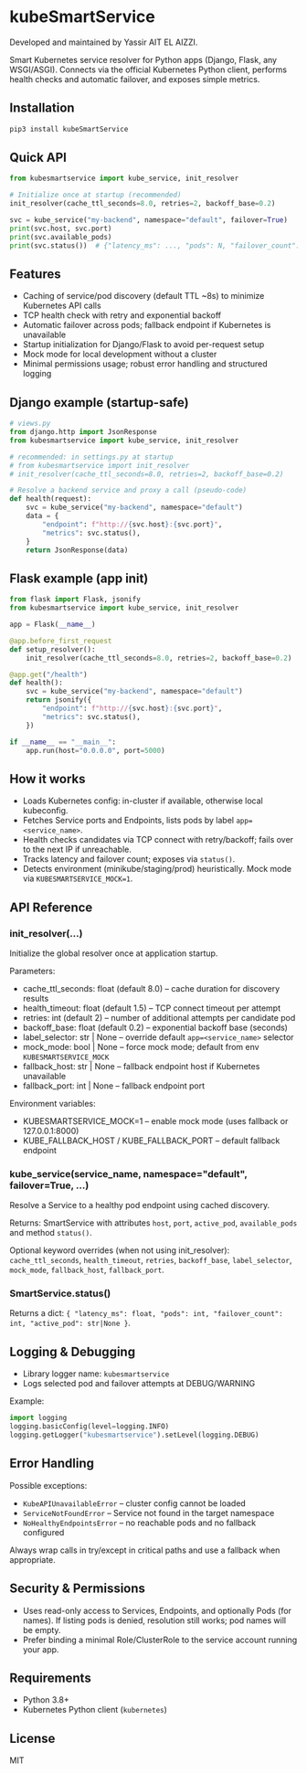 # kubeSmartService

Developed and maintained by Yassir AIT EL AIZZI.

Smart Kubernetes service resolver for Python apps (Django, Flask, any WSGI/ASGI). Connects via the official Kubernetes Python client, performs health checks and automatic failover, and exposes simple metrics.

## Installation
```bash
pip3 install kubeSmartService
```

## Quick API
```python
from kubesmartservice import kube_service, init_resolver

# Initialize once at startup (recommended)
init_resolver(cache_ttl_seconds=8.0, retries=2, backoff_base=0.2)

svc = kube_service("my-backend", namespace="default", failover=True)
print(svc.host, svc.port)
print(svc.available_pods)
print(svc.status())  # {"latency_ms": ..., "pods": N, "failover_count": X, "active_pod": "..."}
```

## Features
- Caching of service/pod discovery (default TTL ~8s) to minimize Kubernetes API calls
- TCP health check with retry and exponential backoff
- Automatic failover across pods; fallback endpoint if Kubernetes is unavailable
- Startup initialization for Django/Flask to avoid per-request setup
- Mock mode for local development without a cluster
- Minimal permissions usage; robust error handling and structured logging

## Django example (startup-safe)
```python
# views.py
from django.http import JsonResponse
from kubesmartservice import kube_service, init_resolver

# recommended: in settings.py at startup
# from kubesmartservice import init_resolver
# init_resolver(cache_ttl_seconds=8.0, retries=2, backoff_base=0.2)

# Resolve a backend service and proxy a call (pseudo-code)
def health(request):
    svc = kube_service("my-backend", namespace="default")
    data = {
        "endpoint": f"http://{svc.host}:{svc.port}",
        "metrics": svc.status(),
    }
    return JsonResponse(data)
```

## Flask example (app init)
```python
from flask import Flask, jsonify
from kubesmartservice import kube_service, init_resolver

app = Flask(__name__)

@app.before_first_request
def setup_resolver():
    init_resolver(cache_ttl_seconds=8.0, retries=2, backoff_base=0.2)

@app.get("/health")
def health():
    svc = kube_service("my-backend", namespace="default")
    return jsonify({
        "endpoint": f"http://{svc.host}:{svc.port}",
        "metrics": svc.status(),
    })

if __name__ == "__main__":
    app.run(host="0.0.0.0", port=5000)
```

## How it works
- Loads Kubernetes config: in-cluster if available, otherwise local kubeconfig.
- Fetches Service ports and Endpoints, lists pods by label `app=<service_name>`.
- Health checks candidates via TCP connect with retry/backoff; fails over to the next IP if unreachable.
- Tracks latency and failover count; exposes via `status()`.
- Detects environment (minikube/staging/prod) heuristically. Mock mode via `KUBESMARTSERVICE_MOCK=1`.

## API Reference

### init_resolver(...)
Initialize the global resolver once at application startup.

Parameters:
- cache_ttl_seconds: float (default 8.0) – cache duration for discovery results
- health_timeout: float (default 1.5) – TCP connect timeout per attempt
- retries: int (default 2) – number of additional attempts per candidate pod
- backoff_base: float (default 0.2) – exponential backoff base (seconds)
- label_selector: str | None – override default `app=<service_name>` selector
- mock_mode: bool | None – force mock mode; default from env `KUBESMARTSERVICE_MOCK`
- fallback_host: str | None – fallback endpoint host if Kubernetes unavailable
- fallback_port: int | None – fallback endpoint port

Environment variables:
- KUBESMARTSERVICE_MOCK=1 – enable mock mode (uses fallback or 127.0.0.1:8000)
- KUBE_FALLBACK_HOST / KUBE_FALLBACK_PORT – default fallback endpoint

### kube_service(service_name, namespace="default", failover=True, ...)
Resolve a Service to a healthy pod endpoint using cached discovery.

Returns: SmartService with attributes `host`, `port`, `active_pod`, `available_pods` and method `status()`.

Optional keyword overrides (when not using init_resolver): `cache_ttl_seconds`, `health_timeout`, `retries`, `backoff_base`, `label_selector`, `mock_mode`, `fallback_host`, `fallback_port`.

### SmartService.status()
Returns a dict: `{ "latency_ms": float, "pods": int, "failover_count": int, "active_pod": str|None }`.

## Logging & Debugging
- Library logger name: `kubesmartservice`
- Logs selected pod and failover attempts at DEBUG/WARNING

Example:
```python
import logging
logging.basicConfig(level=logging.INFO)
logging.getLogger("kubesmartservice").setLevel(logging.DEBUG)
```

## Error Handling
Possible exceptions:
- `KubeAPIUnavailableError` – cluster config cannot be loaded
- `ServiceNotFoundError` – Service not found in the target namespace
- `NoHealthyEndpointsError` – no reachable pods and no fallback configured

Always wrap calls in try/except in critical paths and use a fallback when appropriate.

## Security & Permissions
- Uses read-only access to Services, Endpoints, and optionally Pods (for names). If listing pods is denied, resolution still works; pod names will be empty.
- Prefer binding a minimal Role/ClusterRole to the service account running your app.

## Requirements
- Python 3.8+
- Kubernetes Python client (`kubernetes`)

## License
MIT
